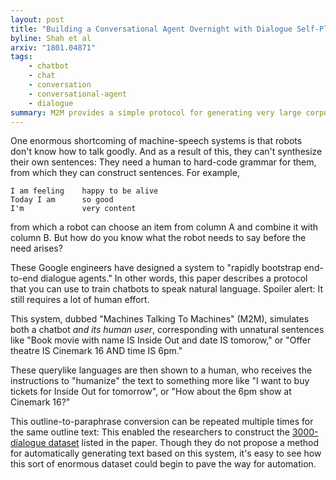 ```yaml
---
layout: post
title: "Building a Conversational Agent Overnight with Dialogue Self-Play"
byline: Shah et al
arxiv: "1801.04871"
tags:
    - chatbot
    - chat
    - conversation
    - conversational-agent
    - dialogue
summary: M2M provides a simple protocol for generating very large corpuses of human-like text from machine-generated outlines, toward the construction of natural language chatbots.
---
```


One enormous shortcoming of machine-speech systems is that robots don't know how to talk goodly. And as a result of this, they can't synthesize their own sentences: They need a human to hard-code grammar for them, from which they can construct sentences. For example,

```text
I am feeling    happy to be alive
Today I am      so good
I'm             very content
```

from which a robot can choose an item from column A and combine it with column B. But how do you know what the robot needs to say before the need arises?

These Google engineers have designed a system to "rapidly bootstrap end-to-end dialogue agents." In other words, this paper describes a protocol that you can use to train chatbots to speak natural language. Spoiler alert: It still requires a lot of human effort.

This system, dubbed "Machines Talking To Machines" (M2M), simulates both a chatbot _and its human user_, corresponding with unnatural sentences like "Book movie with name IS Inside Out and date IS tomorow," or "Offer theatre IS Cinemark 16 AND time IS 6pm."

These querylike languages are then shown to a human, who receives the instructions to "humanize" the text to something more like "I want to buy tickets for Inside Out for tomorrow", or "How about the 6pm show at Cinemark 16?"

This outline-to-paraphrase conversion can be repeated multiple times for the same outline text: This enabled the researchers to construct the [3000-dialogue dataset](https://github.com/google-research-datasets/simulated-dialogue) listed in the paper. Though they do not propose a method for automatically generating text based on this system, it's easy to see how this sort of enormous dataset could begin to pave the way for automation.
